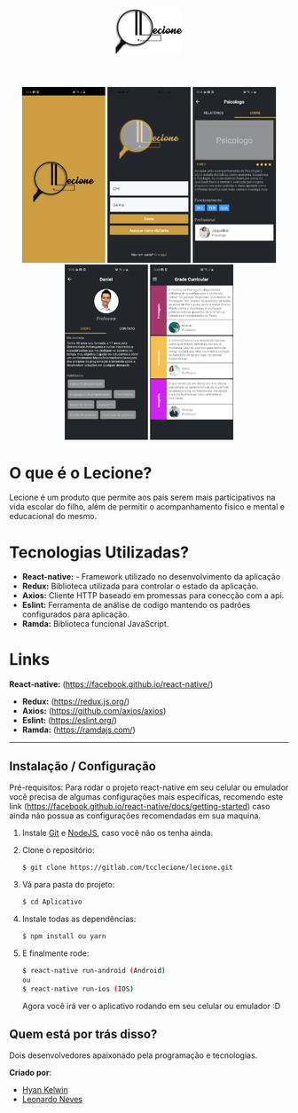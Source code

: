 <h1 align="center">
<br>
  <img src="app/common/images/logo.png" alt="Lecione" width="120">
<br>
<br>
</h1>

<p align="center">
  <img src="app/common/screenshots/screenshot_1.jpeg" width="150"/>
  <img src="app/common/screenshots/screenshot_2.jpeg" width="150"/>
  <img src="app/common/screenshots/screenshot_3.jpeg" width="150"/>
  <img src="app/common/screenshots/screenshot_4.jpeg" width="150"/>
  <img src="app/common/screenshots/screenshot_5.jpeg" width="150"/>
</p>

<!-- O que é: -->

# O que é o Lecione?

Lecione é um produto que permite aos pais serem mais participativos na vida
escolar do filho, além de permitir o acompanhamento fisico e mental e educacional
do mesmo.

<!-- Tecnologias: -->

# Tecnologias Utilizadas?

- **React-native:** - Framework utilizado no desenvolvimento da aplicação
- **Redux:** Biblioteca utilizada para controlar o estado da aplicação.
- **Axios:** Cliente HTTP baseado em promessas para conecção com a api.
- **Eslint:** Ferramenta de análise de codigo mantendo os padrões configurados para aplicação.
- **Ramda:** Biblioteca funcional JavaScript.

<!-- Links: -->

# Links

**React-native:** (https://facebook.github.io/react-native/)

- **Redux:** (https://redux.js.org/)
- **Axios:** (https://github.com/axios/axios)
- **Eslint:** (https://eslint.org/)
- **Ramda:** (https://ramdajs.com/)

---

<!-- Primeiros passos / Instalação: -->

## Instalação / Configuração

Pré-requisitos: Para rodar o projeto react-native em seu celular ou emulador você precisa de algumas
configurações mais especificas, recomendo este link
(https://facebook.github.io/react-native/docs/getting-started) caso ainda não possua as configurações recomendadas em sua maquina.

1. Instale
   [Git](http://git-scm.com/downloads) e
   [NodeJS](http://nodejs.org/download/),
   caso você não os tenha ainda.

2. Clone o repositório:

   ```sh
   $ git clone https://gitlab.com/tcclecione/lecione.git
   ```

3. Vá para pasta do projeto:

   ```sh
   $ cd Aplicativo
   ```

4. Instale todas as dependências:

   ```sh
   $ npm install ou yarn
   ```

5. E finalmente rode:

   ```sh
   $ react-native run-android (Android)
   ou
   $ react-native run-ios (IOS)
   ```

   Agora você irá ver o aplicativo rodando em seu celular ou emulador :D

<!-- Criado por: -->

## Quem está por trás disso?

Dois desenvolvedores apaixonado pela programação e tecnologias.

**Criado por**:

- [Hyan Kelwin](http://github.com/hyankelwin)
- [Leonardo Neves](http://github.com/)
